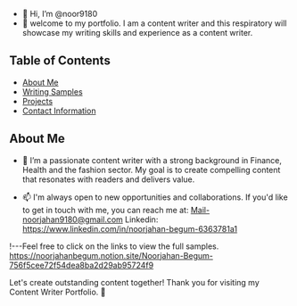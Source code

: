 - 👋 Hi, I’m @noor9180
- 👀 welcome to my portfolio. I am a content writer and this respiratory will showcase my writing skills and experience as a content writer.
## Table of Contents
- [About Me](#about-me)
- [Writing Samples](#writing-samples)
- [Projects](#projects)
- [Contact Information](#contact-information)

## About Me
- 🌱 I’m  a passionate content writer with a strong background in Finance, Health and the fashion sector. My goal is to create compelling content that resonates with readers and delivers value.

- 📫 I'm always open to new opportunities and collaborations. If you'd like to get in touch with me, you can reach me at:
Mail-noorjahan9180@gmail.com
Linkedin: https://www.linkedin.com/in/noorjahan-begum-6363781a1


!---Feel free to click on the links to view the full samples.
https://noorjahanbegum.notion.site/Noorjahan-Begum-756f5cee72f54dea8ba2d29ab95724f9

Let's create outstanding content together!
Thank you for visiting my Content Writer Portfolio. 📝


<!---Feel free to click on the links to view the full samples.
noor9180/noor9180 is a ✨ special ✨ repository because its `README.md` (this file) appears on your GitHub profile.
link to take a look at your changes.
--->
